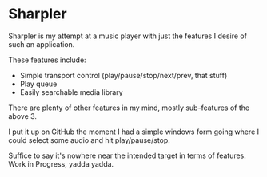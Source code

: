 # Sharpler

Sharpler is my attempt at a music player with just the features I desire of such an application.

These features include:

- Simple transport control (play/pause/stop/next/prev, that stuff)
- Play queue
- Easily searchable media library

There are plenty of other features in my mind, mostly sub-features of the above 3.

I put it up on GitHub the moment I had a simple windows form going where I could select some audio and hit play/pause/stop.

Suffice to say it's nowhere near the intended target in terms of features. Work in Progress, yadda yadda.
